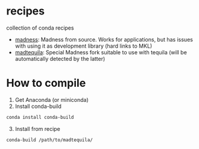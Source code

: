 # recipes
collection of conda recipes

- [madness](madness): Madness from source. Works for applications, but has issues with using it as development library (hard links to MKL)
- [madtequila](madtequila): Special Madness fork suitable to use with tequila (will be automatically detected by the latter)

# How to compile
1. Get Anaconda (or miniconda)
2. Install conda-build
```bash
conda install conda-build
```
3. Install from recipe
```bash
conda-build /path/to/madtequila/
```
